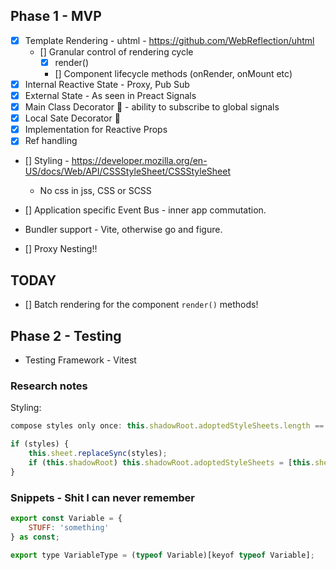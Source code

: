 ## Phase 1 - MVP

-   [x] Template Rendering - uhtml - https://github.com/WebReflection/uhtml
    -   [] Granular control of rendering cycle
        -   [x] render()
        -   [] Component lifecycle methods (onRender, onMount etc)
-   [x] Internal Reactive State - Proxy, Pub Sub
-   [x] External State - As seen in Preact Signals
-   [x] Main Class Decorator 🎨 - ability to subscribe to global signals
-   [x] Local Sate Decorator 🎨
-   [x] Implementation for Reactive Props
-   [x] Ref handling
-   [] Styling - https://developer.mozilla.org/en-US/docs/Web/API/CSSStyleSheet/CSSStyleSheet
    -   No css in jss, CSS or SCSS
-   [] Application specific Event Bus - inner app commutation.

-   Bundler support - Vite, otherwise go and figure.

-   [] Proxy Nesting!!

## TODAY

-   [] Batch rendering for the component `render()` methods!

## Phase 2 - Testing

-   Testing Framework - Vitest

### Research notes

Styling:

```js
compose styles only once: this.shadowRoot.adoptedStyleSheets.length == 0
```

```js
if (styles) {
    this.sheet.replaceSync(styles);
    if (this.shadowRoot) this.shadowRoot.adoptedStyleSheets = [this.sheet];
}
```

### Snippets - Shit I can never remember

```js
export const Variable = {
    STUFF: 'something'
} as const;

export type VariableType = (typeof Variable)[keyof typeof Variable];
```
